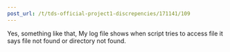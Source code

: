 ```yaml
---
post_url: /t/tds-official-project1-discrepencies/171141/109
---
```

Yes, something like that, My log file shows when script tries to access file it says file not found or directory not found.
